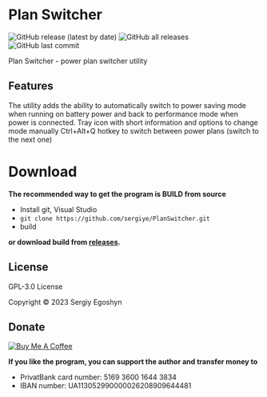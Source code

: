 # Plan Switcher
![GitHub release (latest by date)](https://img.shields.io/github/v/release/sergiye/PlanSwitcher?style=plastic)
![GitHub all releases](https://img.shields.io/github/downloads/sergiye/PlanSwitcher/total?style=plastic)
![GitHub last commit](https://img.shields.io/github/last-commit/sergiye/PlanSwitcher?style=plastic)

Plan Switcher - power plan switcher utility

## Features

The utility adds the ability to automatically switch to power saving mode when running on battery power and back to performance mode when power is connected.
Tray icon with short information and options to change mode manually
Ctrl+Alt+Q hotkey to switch between power plans (switch to the next one)

# Download

**The recommended way to get the program is BUILD from source**
- Install git, Visual Studio
- `git clone https://github.com/sergiye/PlanSwitcher.git`
- build

**or download build from <a href="https://github.com/sergiye/PlanSwitcher/releases">releases</a>.**

## License

GPL-3.0 License

Copyright © 2023 Sergiy Egoshyn

## Donate

<a href=https://www.buymeacoffee.com/sergiye>
<img src="https://www.buymeacoffee.com/assets/img/custom_images/yellow_img.png" alt="Buy Me A Coffee" style="height: auto !important;width: auto !important;" />
</a>

**If you like the program, you can support the author and transfer money to**
- PrivatBank card number: 5169 3600 1644 3834
- IBAN number: UA113052990000026208909644481
